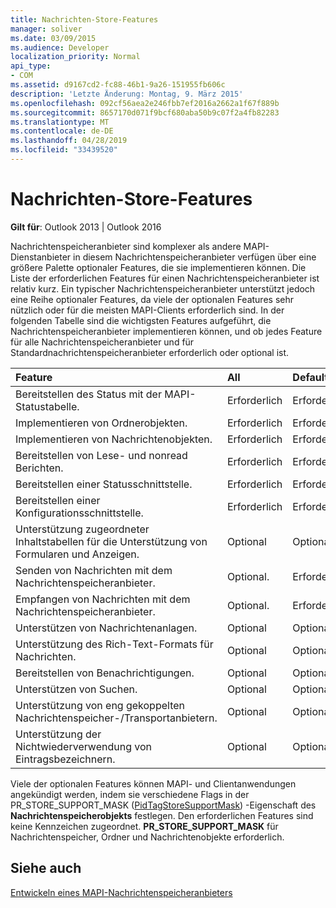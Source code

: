 ```yaml
---
title: Nachrichten-Store-Features
manager: soliver
ms.date: 03/09/2015
ms.audience: Developer
localization_priority: Normal
api_type:
- COM
ms.assetid: d9167cd2-fc88-46b1-9a26-151955fb606c
description: 'Letzte Änderung: Montag, 9. März 2015'
ms.openlocfilehash: 092cf56aea2e246fbb7ef2016a2662a1f67f889b
ms.sourcegitcommit: 8657170d071f9bcf680aba50b9c07f2a4fb82283
ms.translationtype: MT
ms.contentlocale: de-DE
ms.lasthandoff: 04/28/2019
ms.locfileid: "33439520"
---
```

# <a name="message-store-features"></a>Nachrichten-Store-Features

  
  
**Gilt für**: Outlook 2013 | Outlook 2016 
  
Nachrichtenspeicheranbieter sind komplexer als andere MAPI-Dienstanbieter in diesem Nachrichtenspeicheranbieter verfügen über eine größere Palette optionaler Features, die sie implementieren können. Die Liste der erforderlichen Features für einen Nachrichtenspeicheranbieter ist relativ kurz. Ein typischer Nachrichtenspeicheranbieter unterstützt jedoch eine Reihe optionaler Features, da viele der optionalen Features sehr nützlich oder für die meisten MAPI-Clients erforderlich sind. In der folgenden Tabelle sind die wichtigsten Features aufgeführt, die Nachrichtenspeicheranbieter implementieren können, und ob jedes Feature für alle Nachrichtenspeicheranbieter und für Standardnachrichtenspeicheranbieter erforderlich oder optional ist.
  
|**Feature**|**All**|**Default**|
|:-----|:-----|:-----|
|Bereitstellen des Status mit der MAPI-Statustabelle.  <br/> |Erforderlich  <br/> |Erforderlich  <br/> |
|Implementieren von Ordnerobjekten.  <br/> |Erforderlich  <br/> |Erforderlich  <br/> |
|Implementieren von Nachrichtenobjekten.  <br/> |Erforderlich  <br/> |Erforderlich  <br/> |
|Bereitstellen von Lese- und nonread Berichten.  <br/> |Erforderlich  <br/> |Erforderlich  <br/> |
|Bereitstellen einer Statusschnittstelle.  <br/> |Erforderlich  <br/> |Erforderlich  <br/> |
|Bereitstellen einer Konfigurationsschnittstelle.  <br/> |Erforderlich  <br/> |Erforderlich  <br/> |
|Unterstützung zugeordneter Inhaltstabellen für die Unterstützung von Formularen und Anzeigen.  <br/> |Optional  <br/> |Optional  <br/> |
|Senden von Nachrichten mit dem Nachrichtenspeicheranbieter.  <br/> |Optional.  <br/> |Erforderlich  <br/> |
|Empfangen von Nachrichten mit dem Nachrichtenspeicheranbieter.  <br/> |Optional.  <br/> |Erforderlich  <br/> |
|Unterstützen von Nachrichtenanlagen.  <br/> |Optional  <br/> |Optional  <br/> |
|Unterstützung des Rich-Text-Formats für Nachrichten.  <br/> |Optional  <br/> |Optional  <br/> |
|Bereitstellen von Benachrichtigungen.  <br/> |Optional  <br/> |Optional  <br/> |
|Unterstützen von Suchen.  <br/> |Optional  <br/> |Optional  <br/> |
|Unterstützung von eng gekoppelten Nachrichtenspeicher-/Transportanbietern.  <br/> |Optional  <br/> |Optional  <br/> |
|Unterstützung der Nichtwiederverwendung von Eintragsbezeichnern.  <br/> |Optional  <br/> |Optional  <br/> |
   
Viele der optionalen Features können MAPI- und Clientanwendungen angekündigt werden, indem sie verschiedene Flags in der PR_STORE_SUPPORT_MASK ([PidTagStoreSupportMask](pidtagstoresupportmask-canonical-property.md)) -Eigenschaft des **Nachrichtenspeicherobjekts** festlegen. Den erforderlichen Features sind keine Kennzeichen zugeordnet. **PR_STORE_SUPPORT_MASK** für Nachrichtenspeicher, Ordner und Nachrichtenobjekte erforderlich. 
  
## <a name="see-also"></a>Siehe auch



[Entwickeln eines MAPI-Nachrichtenspeicheranbieters](developing-a-mapi-message-store-provider.md)

